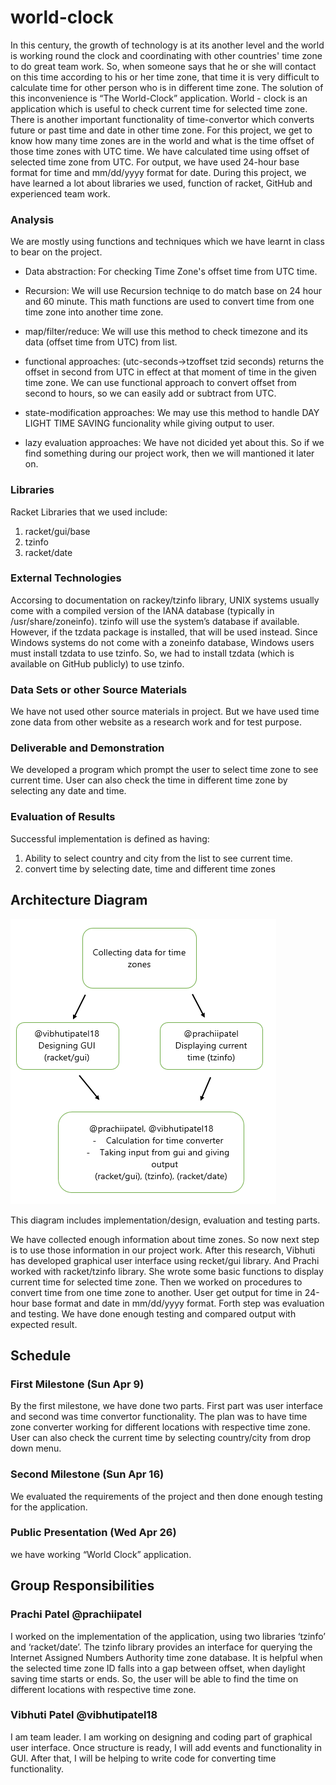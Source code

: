 # world-clock

   In this century, the growth of technology is at its another level and the world is working round the clock and coordinating with other countries' time zone to do great team work. So, when someone says that he or she will contact on this time according to his or her time zone, that time it is very difficult to calculate time for other person who is in different time zone. The solution of this inconvenience is “The World-Clock” application. World - clock is an application which is useful to check current time for selected time zone. There is another important functionality of time-convertor which converts future or past time and date in other time zone. For this project, we get to know how many time zones are in the world and what is the time offset of those time zones with UTC time. We have calculated time using offset of selected time zone from UTC. For output, we have used 24-hour base format for time and mm/dd/yyyy format for date. During this project, we have learned a lot about libraries we used, function of racket, GitHub and experienced team work.

### Analysis
We are mostly using functions and techniques which we have learnt in class to bear on the project. 

- Data abstraction: For checking Time Zone's offset time from UTC time.

- Recursion: We will use Recursion techniqe to do match base on 24 hour and 60 minute. This math functions are used to convert time from one time zone into another time zone.
  
- map/filter/reduce: We will use this method to check timezone and its data (offset time from UTC) from list.
  
- functional approaches: (utc-seconds->tzoffset tzid seconds) returns the offset in second from UTC in effect at that moment of time in the given time zone. We can use functional approach to convert offset from second to hours, so we can easily add or subtract from UTC.  

- state-modification approaches: We may use this method to handle DAY LIGHT TIME SAVING funcionality while giving output to user. 

- lazy evaluation approaches: We have not dicided yet about this. So if we find something during our project work, then we will mantioned it later on.
 

### Libraries
Racket Libraries that we used include:
1. racket/gui/base
2. tzinfo
3. racket/date


### External Technologies
Accorsing to documentation on rackey/tzinfo library, UNIX systems usually come with a compiled version of the IANA database (typically in /usr/share/zoneinfo). tzinfo will use the system’s database if available. However, if the tzdata package is installed, that will be used instead. Since Windows systems do not come with a zoneinfo database, Windows users must install tzdata to use tzinfo. So, we had to install tzdata (which is available on GitHub publicly) to use tzinfo.

### Data Sets or other Source Materials
We have not used other source materials in project. But we have used time zone data from other website as a research work and for test purpose. 

### Deliverable and Demonstration
We developed a program which prompt the user to select time zone to see current time. User can also check the time in different time zone by selecting any date and time.  

### Evaluation of Results
Successful implementation is defined as having:
1. Ability to select country and city from the list to see current time. 
2. convert time by selecting date, time and different time zones

## Architecture Diagram

![ouput image](/Diagram.png?raw=true "ouput image")

This diagram includes implementation/design, evaluation and testing parts.
   
   We have collected enough information about time zones. So now next step is to use those information in our project work. After this research, Vibhuti has developed graphical user interface using recket/gui library. And Prachi worked with racket/tzinfo library. She wrote some basic functions to display current time for selected time zone. Then we worked on procedures to convert time from one time zone to another. User get output for time in 24-hour base format and date in mm/dd/yyyy format. Forth step was evaluation and testing. We have done enough testing and compared output with expected result. 



## Schedule

### First Milestone (Sun Apr 9)
By the first milestone, we have done two parts. First part was user interface and second was time convertor functionality. The plan was to have time zone converter working for different locations with respective time zone. User can also check the current time by selecting country/city from drop down menu.

### Second Milestone (Sun Apr 16)
We evaluated the requirements of the project and then done enough testing for the application. 

### Public Presentation (Wed Apr 26)
we have working “World Clock” application.

## Group Responsibilities

### Prachi Patel @prachiipatel
I worked on the implementation of the application, using two libraries ‘tzinfo’ and ‘racket/date’. The tzinfo library provides an interface for querying the Internet Assigned Numbers Authority time zone database. It is helpful when the selected time zone ID falls into a gap between offset, when daylight saving time starts or ends. So, the user will be able to find the time on different locations with respective time zone. 

### Vibhuti Patel @vibhutipatel18 
I am team leader. I am working on designing and coding part of graphical user interface. Once structure is ready, I will
add events and functionality in GUI. After that, I will be helping to write code for converting time functionality.   
